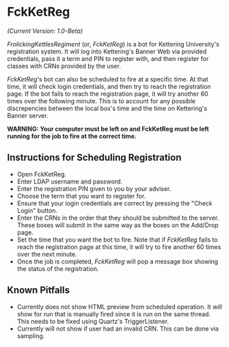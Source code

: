 # FckKetReg #
*(Current Version: 1.0-Beta)*

*FrolickingKettlesRegiment* (or, *FckKetReg*) is a bot for Kettering University's registration system. It will log into Kettering's Banner Web via provided credentials, pass it a term and PIN to register with, and then register for classes with CRNs provided by the user. 

*FckKetReg*'s bot can also be scheduled to fire at a specific time. At that time, it will check login credentials, and then try to reach the registration page. If the bot fails to reach the registration page, it will try another 60 times over the following minute. This is to account for any possible discrepencies between the local box's time and the time on Kettering's Banner server.

**WARNING: Your computer must be left on and FckKetReg must be left running for the job to fire at the correct time.**

## Instructions for Scheduling Registration ##

- Open FckKetReg.
- Enter LDAP username and password. 
- Enter the registration PIN given to you by your adviser.
- Choose the term that you want to register for.
- Ensure that your login credentials are correct by pressing the "Check Login" button.
- Enter the CRNs in the order that they should be submitted to the server. These boxes will submit in the same way as the boxes on the Add/Drop page.
- Set the time that you want the bot to fire. Note that if *FckKetReg* fails to reach the registration page at this time, it will try to fire another 60 times over the next minute.
- Once the job is completed, *FckKetReg* will pop a message box showing the status of the registration.

## Known Pitfalls ##

- Currently does not show HTML preview from scheduled operation. It *will* show for run that is manually fired since it is run on the same thread. This needs to be fixed using Quartz's TriggerListener.
- Currently will not show if user had an invalid CRN. This can be done via sampling.
